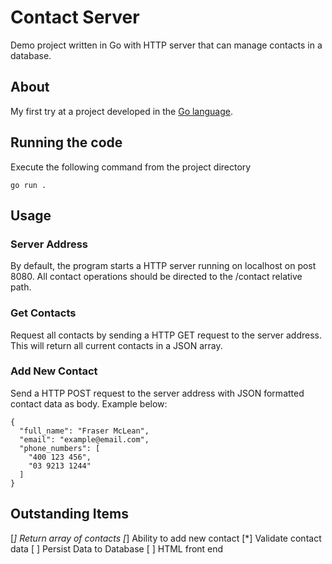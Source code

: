 # Contact Server

Demo project written in Go with HTTP server that can manage contacts in a database.

## About

My first try at a project developed in the [Go language](https://golang.org).

## Running the code

Execute the following command from the project directory

```
go run .
```

## Usage

### Server Address

By default, the program starts a HTTP server running on localhost on post 8080. All contact operations should be directed to
the /contact relative path.

### Get Contacts

Request all contacts by sending a HTTP GET request to the server address. This will return all current contacts in a JSON array.

### Add New Contact

Send a HTTP POST request to the server address with JSON formatted contact data as body. Example below:

```
{
  "full_name": "Fraser McLean",
  "email": "example@email.com",
  "phone_numbers": [
    "400 123 456",
    "03 9213 1244"
  ]
}
```

## Outstanding Items

[*] Return array of contacts
[*] Ability to add new contact
[*] Validate contact data
[ ] Persist Data to Database
[ ] HTML front end
